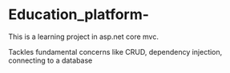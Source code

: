 # Education_platform-
This is a learning project in asp.net core mvc.

Tackles fundamental concerns like CRUD, dependency injection, connecting to a database
